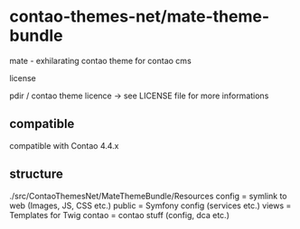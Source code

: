# contao-themes-net/mate-theme-bundle
mate - exhilarating contao theme for contao cms

license

pdir / contao theme licence -> see LICENSE file for more informations

## compatible
compatible with Contao 4.4.x

## structure

./src/ContaoThemesNet/MateThemeBundle/Resources
    config = symlink to web (Images, JS, CSS etc.)
    public = Symfony config (services etc.)
    views  = Templates for Twig
    contao = contao stuff (config, dca etc.)

